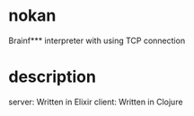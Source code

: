 # nokan
Brainf*** interpreter with using TCP connection

# description

server: Written in Elixir
client: Written in Clojure
